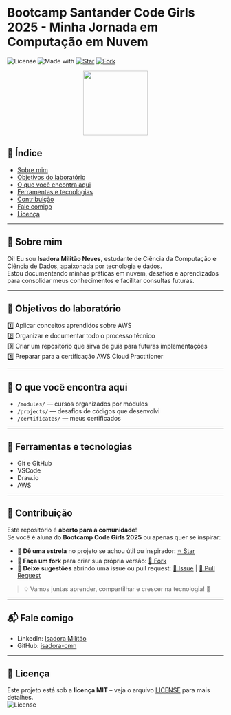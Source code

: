 # Bootcamp Santander Code Girls 2025 - Minha Jornada em Computação em Nuvem

![License](https://img.shields.io/badge/license-MIT-green)
![Made with](https://img.shields.io/badge/made%20with-Markdown-blue)
[![Star](https://img.shields.io/github/stars/isadora-cmn/AWS-CodeGirls-2025?style=social)](https://github.com/isadora-cmn/AWS-CodeGirls-2025/stargazers)
[![Fork](https://img.shields.io/github/forks/isadora-cmn/AWS-CodeGirls-2025?style=social)](https://github.com/isadora-cmn/AWS-CodeGirls-2025/fork)

<p align="center">
  <img src="https://upload.wikimedia.org/wikipedia/commons/9/93/Amazon_Web_Services_Logo.svg" width="150"/>
</p>

## 📑 Índice
- [Sobre mim](#-sobre-mim)
- [Objetivos do laboratório](#-objetivos-do-laboratório)
- [O que você encontra aqui](#-o-que-você-encontra-aqui)
- [Ferramentas e tecnologias](#-ferramentas-e-tecnologias)
- [Contribuição](#-contribuição)
- [Fale comigo](#-fale-comigo)
- [Licença](#-licença)

---

## 📌 Sobre mim
Oi! Eu sou **Isadora Militão Neves**, estudante de Ciência da Computação e Ciência de Dados, apaixonada por tecnologia e dados.  
Estou documentando minhas práticas em nuvem, desafios e aprendizados para consolidar meus conhecimentos e facilitar consultas futuras.

---

## 🎯 Objetivos do laboratório

1️⃣ Aplicar conceitos aprendidos sobre AWS  
2️⃣ Organizar e documentar todo o processo técnico  
3️⃣ Criar um repositório que sirva de guia para futuras implementações  
4️⃣ Preparar para a certificação AWS Cloud Practitioner  

---

## 📂 O que você encontra aqui
- `/modules/` — cursos organizados por módulos  
- `/projects/` — desafios de códigos que desenvolvi  
- `/certificates/` — meus certificados  

---

## 🔧 Ferramentas e tecnologias
- Git e GitHub  
- VSCode  
- Draw.io  
- AWS  

---

## 🤝 Contribuição
Este repositório é **aberto para a comunidade**!  
Se você é aluna do **Bootcamp Code Girls 2025** ou apenas quer se inspirar:

- 🌟 **Dê uma estrela** no projeto se achou útil ou inspirador: [⭐ Star](https://github.com/isadora-cmn/AWS-CodeGirls-2025/stargazers)  
- 🍴 **Faça um fork** para criar sua própria versão: [🍴 Fork](https://github.com/isadora-cmn/AWS-CodeGirls-2025/fork)  
- 💬 **Deixe sugestões** abrindo uma issue ou pull request: [📝 Issue](https://github.com/isadora-cmn/AWS-CodeGirls-2025/issues) | [🔧 Pull Request](https://github.com/isadora-cmn/AWS-CodeGirls-2025/pulls)  

> 💡 Vamos juntas aprender, compartilhar e crescer na tecnologia! 🚀

---

## 📬 Fale comigo
- LinkedIn: [Isadora Militão](https://www.linkedin.com/in/isadora-milit%C3%A3o-neves-61b85a346/)  
- GitHub: [isadora-cmn](https://github.com/isadora-cmn)  

---

## 📄 Licença
Este projeto está sob a **licença MIT** – veja o arquivo [LICENSE](LICENSE) para mais detalhes.  
![License](https://img.shields.io/badge/license-MIT-green)


